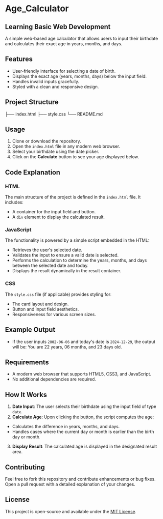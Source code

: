 # Age_Calculator
## Learning Basic Web Development

A simple web-based age calculator that allows users to input their birthdate and calculates their exact age in years, months, and days.

## Features

- User-friendly interface for selecting a date of birth.
- Displays the exact age (years, months, days) below the input field.
- Handles invalid inputs gracefully.
- Styled with a clean and responsive design.

## Project Structure
├── index.html
├── style.css
└── README.md


## Usage

1. Clone or download the repository.
2. Open the `index.html` file in any modern web browser.
3. Select your birthdate using the date picker.
4. Click on the **Calculate** button to see your age displayed below.

## Code Explanation

### HTML
The main structure of the project is defined in the `index.html` file. It includes:
- A container for the input field and button.
- A `div` element to display the calculated result.

### JavaScript
The functionality is powered by a simple script embedded in the HTML:
- Retrieves the user's selected date.
- Validates the input to ensure a valid date is selected.
- Performs the calculation to determine the years, months, and days between the selected date and today.
- Displays the result dynamically in the result container.

### CSS
The `style.css` file (if applicable) provides styling for:
- The card layout and design.
- Button and input field aesthetics.
- Responsiveness for various screen sizes.

## Example Output

- If the user inputs `2002-06-06` and today's date is `2024-12-29`, the output will be: You are 22 years, 06 months, and 23 days old.


## Requirements

- A modern web browser that supports HTML5, CSS3, and JavaScript.
- No additional dependencies are required.

## How It Works

1. **Date Input**: The user selects their birthdate using the input field of type `date`.
2. **Calculate Age**: Upon clicking the button, the script computes the age:
 - Calculates the difference in years, months, and days.
 - Handles cases where the current day or month is earlier than the birth day or month.
3. **Display Result**: The calculated age is displayed in the designated result area.

## Contributing

Feel free to fork this repository and contribute enhancements or bug fixes. Open a pull request with a detailed explanation of your changes.

## License

This project is open-source and available under the [MIT License](LICENSE).




